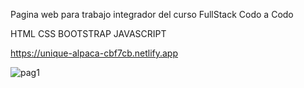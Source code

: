 Pagina web para trabajo integrador del curso FullStack Codo a Codo

HTML CSS BOOTSTRAP JAVASCRIPT

https://unique-alpaca-cbf7cb.netlify.app

![pag1](https://github.com/DanyBF/Trabajo-Integrador-1-CoC22020/assets/102631380/b810e4b2-1768-4ef6-8a54-db0f15535aab)
